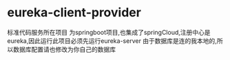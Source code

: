 # eureka-client-provider
标准代码服务所在项目
为springboot项目,也集成了springCloud,注册中心是eureka,因此运行此项目必须先运行eureka-server
由于数据库是连的我本地的,所以数据库配置请也修改为你自己的数据库
